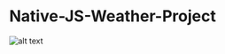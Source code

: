 # Native-JS-Weather-Project

![alt text](https://github.com/TheCodersDream/Native-JS-Weather-Project/blob/master/wheather.gif)

